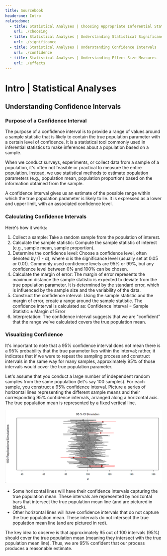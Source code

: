 ```yaml
---
title: Sourcebook
headerone: Intro
relatedone:
  - title: Statistical Analyses | Choosing Appropriate Inferential Statistics
    url: ./choosing
  - title: Statistical Analyses | Understanding Statistical Significance Tests
    url: ./significance
  - title: Statistical Analyses | Understanding Confidence Intervals
    url: ./confidence
  - title: Statistical Analyses | Understanding Effect Size Measures
    url: ./effects
---
```


# Intro | Statistical Analyses

## Understanding Confidence Intervals

### Purpose of a Confidence Interval

The purpose of a confidence interval is to provide a range of values around a sample statistic that is likely to contain the true population parameter with a certain level of confidence. It is a statistical tool commonly used in inferential statistics to make inferences about a population based on a sample.

When we conduct surveys, experiments, or collect data from a sample of a population, it's often not feasible or practical to measure the entire population. Instead, we use statistical methods to estimate population parameters (e.g., population mean, population proportion) based on the information obtained from the sample.

A confidence interval gives us an estimate of the possible range within which the true population parameter is likely to lie. It is expressed as a lower and upper limit, with an associated confidence level.

### Calculating Confidence Intervals

Here's how it works:

1. Collect a sample: Take a random sample from the population of interest.
2. Calculate the sample statistic: Compute the sample statistic of interest (e.g., sample mean, sample proportion).
3. Determine the confidence level: Choose a confidence level, often denoted by (1 - α), where α is the significance level (usually set at 0.05 or 0.01). Commonly used confidence levels are 95% or 99%, but any confidence level between 0% and 100% can be chosen.
4. Calculate the margin of error: The margin of error represents the maximum distance the sample statistic is expected to deviate from the true population parameter. It is determined by the standard error, which is influenced by the sample size and the variability of the data.
5. Construct the confidence interval: Using the sample statistic and the margin of error, create a range around the sample statistic. The confidence interval is calculated as: Confidence Interval = Sample Statistic ± Margin of Error
6. Interpretation: The confidence interval suggests that we are "confident" that the range we've calculated covers the true population mean. 

### Visualizing Confidence

It's important to note that a 95% confidence interval does not mean there is a 95% probability that the true parameter lies within the interval; rather, it indicates that if we were to repeat the sampling process and construct intervals in the same way for many samples, approximately 95% of those intervals would cover the true population parameter.

Let's assume that you conduct a large number of independent random samples from the same population (let's say 100 samples). For each sample, you construct a 95% confidence interval. Picture a series of horizontal lines representing the different sample means and their corresponding 95% confidence intervals, arranged along a horizontal axis. The true population mean is represented by a fixed vertical line.

<p align="center"><kbd><img src="confidenceintervals.png"></kbd></p>

- Some horizontal lines will have their confidence intervals capturing the true population mean. These intervals are represented by horizontal bars that intersect the true population mean line (and are pictured in black).
- Other horizontal lines will have confidence intervals that do not capture the true population mean. These intervals do not intersect the true population mean line (and are pictured in red).

The key idea to observe is that approximately 95 out of 100 intervals (95%) should cover the true population mean (meaning they intersect with the true population mean line). Thus, we are 95% confident that our process produces a reasonable estimate.
 